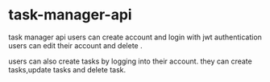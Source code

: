 # task-manager-api

task manager api
users can create account and login with jwt authentication
users can edit their account and delete .

users can also create tasks by logging into their account.
they can create tasks,update tasks and delete task.
